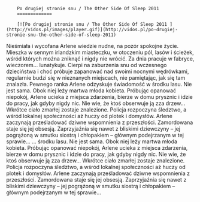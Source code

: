 
        Po drugiej stronie snu / The Other Side Of Sleep 2011 
        =============
        
        [![Po drugiej stronie snu / The Other Side Of Sleep 2011 ](http://vidos.pl/images/player.gif)](http://vidos.pl/po-drugiej-stronie-snu-the-other-side-of-sleep-2011)
        
        
 Nieśmiała i wycofana Arlene wiedzie nudne, na pozór spokojne życie. Mieszka w sennym irlandzkim miasteczku, w otoczeniu pól, lasów i ścieżek, wśród których można zniknąć i nigdy nie wrócić. Za dnia pracuje w fabryce, wieczorem... lunatykuje. Cierpi na zaburzenia snu od wczesnego dzieciństwa i choć próbuje zapanować nad swoimi nocnymi wędrówkami, regularnie budzi się w nieznanych miejscach, nie pamiętając, jak się tam znalazła. Pewnego ranka Arlene odzyskuje świadomość w środku lasu. Nie jest sama. Obok niej leży martwa młoda kobieta. Próbując opanować niepokój, Arlene ucieka z miejsca zdarzenia, bierze w domu prysznic i idzie do pracy, jak gdyby nigdy nic. Nie wie, że ktoś obserwuje ją zza drzew... Wkrótce ciało zmarłej zostaje znalezione. Policja rozpoczyna śledztwo, a wśród lokalnej społeczności aż huczy od plotek i domysłów. Arlene zaczynają prześladować dziwne wspomnienia z przeszłości. Zamordowana staje się jej obsesją. Zaprzyjaźnia się nawet z bliskimi dziewczyny – jej pogrążoną w smutku siostrą i chłopakiem – głównym podejrzanym w tej sprawie...   ... środku lasu. Nie jest sama. Obok niej leży martwa młoda kobieta. Próbując opanować niepokój, Arlene ucieka z miejsca zdarzenia, bierze w domu prysznic i idzie do pracy, jak gdyby nigdy nic. Nie wie, że ktoś obserwuje ją zza drzew... Wkrótce ciało zmarłej zostaje znalezione. Policja rozpoczyna śledztwo, a wśród lokalnej społeczności aż huczy od plotek i domysłów. Arlene zaczynają prześladować dziwne wspomnienia z przeszłości. Zamordowana staje się jej obsesją. Zaprzyjaźnia się nawet z bliskimi dziewczyny – jej pogrążoną w smutku siostrą i chłopakiem – głównym podejrzanym w tej sprawie...
    